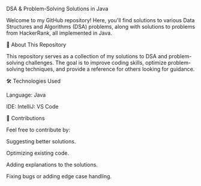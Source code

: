 DSA & Problem-Solving Solutions in Java

Welcome to my GitHub repository! Here, you'll find solutions to various Data Structures and Algorithms (DSA) problems, along with solutions to problems from HackerRank, all implemented in Java.

📌 About This Repository

This repository serves as a collection of my solutions to DSA and problem-solving challenges. The goal is to improve coding skills, optimize problem-solving techniques, and provide a reference for others looking for guidance.

🛠 Technologies Used

Language: Java

IDE: IntelliJ: VS Code

🎯 Contributions

Feel free to contribute by:

Suggesting better solutions.

Optimizing existing code.

Adding explanations to the solutions.

Fixing bugs or adding edge case handling.
